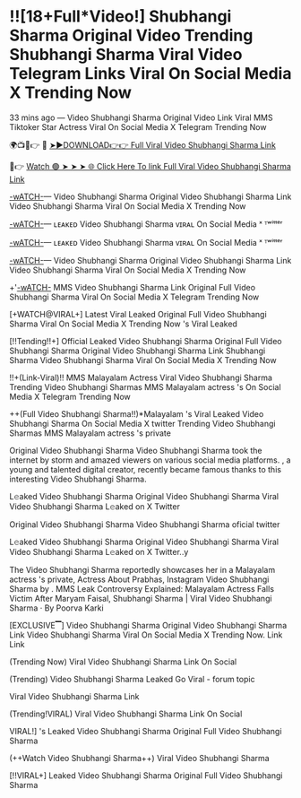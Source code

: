 # !![18+Full*Video!] Shubhangi Sharma Original Video Trending Shubhangi Sharma Viral Video Telegram Links Viral On Social Media X Trending Now


33 mins ago — Video Shubhangi Sharma Original Video Link Viral MMS Tiktoker Star Actress Viral On Social Media X Telegram Trending Now

🌍📺📱👉 🔴 [➤►DOWNLOAD👉👉 Full Viral Video Shubhangi Sharma Link](https://clickspay.in/qENB9lA)

📱👉 [Watch 🟢 ➤ ➤ ➤ 🌐 Click Here To link Full Viral Video Shubhangi Sharma Link](https://clickspay.in/qENB9lA)



[-wATCH-](https://clickspay.in/qENB9lA)— Video Shubhangi Sharma Original Video Shubhangi Sharma Link Video Shubhangi Sharma Viral On Social Media X Trending Now

[-wATCH-](https://clickspay.in/qENB9lA)— ʟᴇᴀᴋᴇᴅ Video Shubhangi Sharma ᴠɪʀᴀʟ On Social Media ˣ ᵀʷⁱᵗᵗᵉʳ

[-wATCH-](https://clickspay.in/qENB9lA)— ʟᴇᴀᴋᴇᴅ Video Shubhangi Sharma ᴠɪʀᴀʟ On Social Media ˣ ᵀʷⁱᵗᵗᵉʳ

[-wATCH-](https://clickspay.in/qENB9lA)— Video Shubhangi Sharma Original Video Shubhangi Sharma Link Video Shubhangi Sharma Viral On Social Media X Trending Now

+'[-wATCH-](https://clickspay.in/qENB9lA) MMS Video Shubhangi Sharma Link Original Full Video Shubhangi Sharma Viral On Social Media X Telegram Trending Now

[+WATCH@VIRAL+] Latest Viral Leaked Original Full Video Shubhangi Sharma Viral On Social Media X Trending Now 's Viral Leaked

[!!Tending!!+] Official Leaked Video Shubhangi Sharma Original Full Video Shubhangi Sharma Original Video Shubhangi Sharma Link Shubhangi Sharma Video Shubhangi Sharma Viral On Social Media X Trending Now


!!+(Link-Viral)!! MMS Malayalam Actress Viral Video Shubhangi Sharma Trending Video Shubhangi Sharmas MMS Malayalam actress 's On Social Media X Telegram Trending Now

++(Full Video Shubhangi Sharma!!)*Malayalam 's Viral Leaked Video Shubhangi Sharma On Social Media X twitter Trending Video Shubhangi Sharmas MMS Malayalam actress 's private

Original Video Shubhangi Sharma Video Shubhangi Sharma took the internet by storm and amazed viewers on various social media platforms. , a young and talented digital creator, recently became famous thanks to this interesting Video Shubhangi Sharma.

L𝚎aked Video Shubhangi Sharma Original Video Shubhangi Sharma Viral Video Shubhangi Sharma L𝚎aked on X Twitter

Original Video Shubhangi Sharma Video Shubhangi Sharma oficial twitter

L𝚎aked Video Shubhangi Sharma Original Video Shubhangi Sharma Viral Video Shubhangi Sharma L𝚎aked on X Twitter..y

The Video Shubhangi Sharma reportedly showcases her in a Malayalam actress 's private, Actress About Prabhas, Instagram Video Shubhangi Sharma by . MMS Leak Controversy Explained: Malayalam Actress Falls Victim After Maryam Faisal, Shubhangi Sharma | Viral Video Shubhangi Sharma · By Poorva Karki

[EXCLUSIVE▔] Video Shubhangi Sharma Original Video Shubhangi Sharma Link Video Shubhangi Sharma Viral On Social Media X Trending Now. Link Link

(Trending Now) Viral Video Shubhangi Sharma Link On Social

(Trending) Video Shubhangi Sharma Leaked Go Viral - forum topic

Viral Video Shubhangi Sharma Link

(Trending!VIRAL) Viral Video Shubhangi Sharma Link On Social

VIRAL!] 's Leaked Video Shubhangi Sharma Original Full Video Shubhangi Sharma

(++Watch Video Shubhangi Sharma++) Viral Video Shubhangi Sharma

[!!VIRAL+] Leaked Video Shubhangi Sharma Original Full Video Shubhangi Sharma
